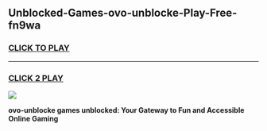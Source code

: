 
## Unblocked-Games-ovo-unblocke-Play-Free-fn9wa
<h3>
<a href="https://premium76.site?title=ovo-unblocke&ref=18A1">CLICK TO PLAY</a></h3>
<hr>

<h3>
<a href="https://premium76.site?title=ovo-unblocke&ref=18A1">CLICK 2 PLAY</a>
  
</h3>

<a href="https://premium76.site?title=ovo-unblocke&ref=18A1"><img src="https://clearcache.store/games.png"></a>


**ovo-unblocke games unblocked: Your Gateway to Fun and Accessible Online Gaming**
